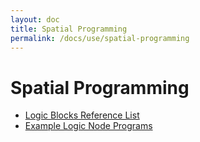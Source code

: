 ```yaml
---
layout: doc
title: Spatial Programming
permalink: /docs/use/spatial-programming
---
```


# Spatial Programming

- [Logic Blocks Reference List](./logic-blocks)
- [Example Logic Node Programs](./example-programs)
